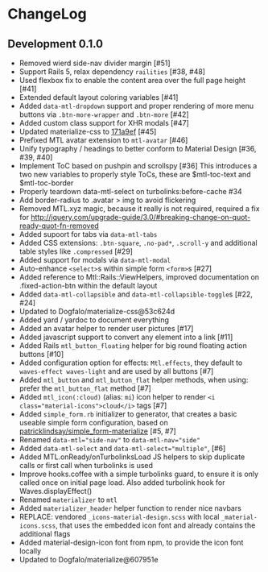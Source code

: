 ChangeLog
=========

Development 0.1.0
------------------

- Removed wierd side-nav divider margin [#51]
- Support Rails 5, relax dependency `railities` [#38, #48]
- Used flexbox fix to enable the content area over the full page height [#41]
- Extended default layout coloring variables [#41]
- Added `data-mtl-dropdown` support and proper rendering of more menu buttons
  via `.btn-more-wrapper` and `.btn-more` [#42]
- Added custom class support for XHR modals [#47]
- Updated materialize-css to [171a9ef](https://github.com/Dogfalo/materialize/commit/171a9ef004b3145864ef975baa4cea8c0c06bf11) [#45]
- Prefixed MTL avatar extension to `mtl-avatar` [#46]
- Unify typography / headings to better conform to Material Design [#36, #39, #40]
- Implement ToC based on pushpin and scrollspy [#36]
  This introduces a two new variables to properly style ToCs,
  these are $mtl-toc-text and $mtl-toc-border
- Properly teardown data-mtl-select on turbolinks:before-cache #34
- Add border-radius to .avatar > img to avoid flickering
- Removed MTL.xyz magic, because it really is not required, required a fix
  for http://jquery.com/upgrade-guide/3.0/#breaking-change-on-quot-ready-quot-fn-removed
- Added supoort for tabs via `data-mtl-tabs`
- Added CSS extensions: `.btn-square`, `.no-pad*`, `.scroll-y` and
  additional table styles like `.compressed` [#29]
- Added support for modals via `data-mtl-modal`
- Auto-enhance `<select>`s within simple form `<form>`s [#27]
- Added reference to Mtl::Rails::ViewHelpers, improved documentation on
  .fixed-action-btn within the default layout
- Added `data-mtl-collapsible` and `data-mtl-collapsible-toggle`s [#22, #24]
- Updated to Dogfalo/materialize-css@53c624d
- Added yard / yardoc to document everything
- Added an avatar helper to render user pictures [#17]
- Added javascript support to convert any element into a link [#11]
- Added Rails `mtl_button_floating` helper for big round floating action buttons [#10]
- Added configuration option for effects: `Mtl.effects`, they default to
  `waves-effect waves-light` and are used by all buttons [#7]
- Added `mtl_button` and `mtl_button_flat` helper methods, when using: prefer
  the `mtl_button_flat` method [#7]
- Added `mtl_icon(:cloud)` (alias: `mi`) icon helper to render
  `<i class="material-icons">cloud</i>` tags [#7]
- Added `simple_form.rb` initializer to generator, that creates a basic useable
  simple form configuration, based on
  [patricklindsay/simple_form-materialize](https://github.com/patricklindsay/simple_form-materialize)
  [#5, #7]
- Renamed `data-mtl="side-nav"` to `data-mtl-nav="side"`
- Added `data-mtl-select` and `data-mtl-select="multiple"`, [#6]
- Added MTL.onReady/onTurbolinksLoad JS helpers to skip duplicate calls
  or first call when turbolinks is used
- Improve hooks.coffee with a simple turbolinks guard, to ensure it
  is only called once on initial page load. Also added turbolink hook
  for Waves.displayEffect()
- Renamed `materializer` to `mtl`
- Added `materializer_header` helper function to render nice navbars
- REPLACE: vendored `_icons-material-design.scss` with local `_material-icons.scss`,
  that uses the embedded icon font and already contains the additional flags
- Added material-design-icon font from npm, to provide the icon font locally
- Updated to Dogfalo/materialize@607951e
